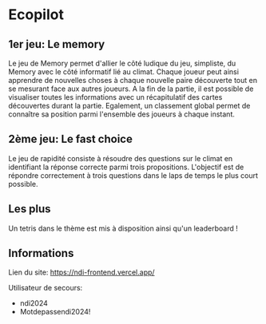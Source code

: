 # Ecopilot
## 1er jeu: Le memory
Le jeu de Memory permet d'allier le côté ludique du jeu, simpliste, du Memory avec le côté informatif lié au climat. Chaque joueur peut ainsi apprendre de nouvelles choses à chaque nouvelle paire découverte tout en se mesurant face aux autres joueurs. A la fin de la partie, il est possible de visualiser toutes les informations avec un récapitulatif des cartes découvertes durant la partie. Egalement, un classement global permet de connaître sa position parmi l'ensemble des joueurs à chaque instant.

## 2ème jeu: Le fast choice
Le jeu de rapidité consiste à résoudre des questions sur le climat en identifiant la réponse correcte parmi trois propositions. L'objectif est de répondre correctement à trois questions dans le laps de temps le plus court possible.

## Les plus
Un tetris dans le thème est mis à disposition ainsi qu'un leaderboard !

## Informations
Lien du site: https://ndi-frontend.vercel.app/

Utilisateur de secours:
- ndi2024
- Motdepassendi2024!

